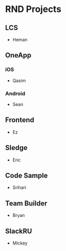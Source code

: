 # RND Projects

## LCS
* Heman

## OneApp
### iOS
* Qasim

### Android
* Sean

## Frontend
* Ez

## Sledge 
* Eric

## Code Sample
* Srihari

## Team Builder
* Bryan

## SlackRU
* Mickey
 
